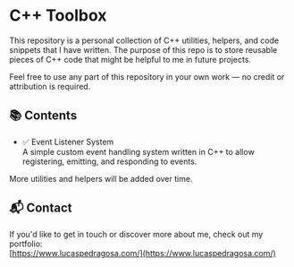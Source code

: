 # C++ Toolbox

This repository is a personal collection of C++ utilities, helpers, and code snippets that I have written. The purpose of this repo is to store reusable pieces of C++ code that might be helpful to me in future projects.

Feel free to use any part of this repository in your own work — no credit or attribution is required.

## 📚 Contents

- ✅ Event Listener System  
  A simple custom event handling system written in C++ to allow registering, emitting, and responding to events.

More utilities and helpers will be added over time.

## 📬 Contact

If you'd like to get in touch or discover more about me, check out my portfolio:  
[https://www.lucaspedragosa.com/](https://www.lucaspedragosa.com/)

